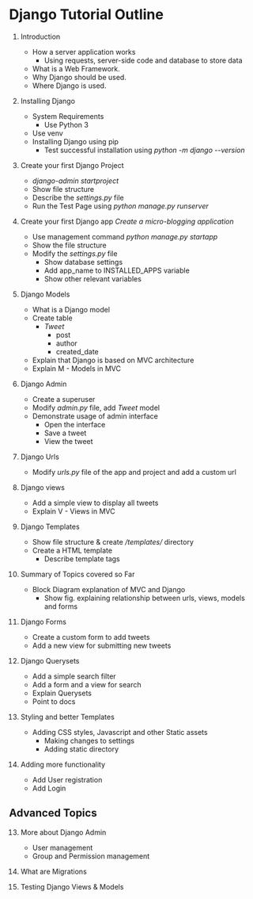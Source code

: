 Django Tutorial Outline
===================

1. Introduction
	- How a server application works
		- Using requests, server-side code and database to store data
	- What is a Web Framework.
	- Why Django should be used.
	- Where Django is used. 

2. Installing Django
	- System Requirements
		- Use Python 3
	- Use venv
	- Installing Django using pip
		- Test successful installation using *python -m django --version*

3.  Create your first Django Project
	-  *django-admin startproject <name>*
	-  Show file structure
	-  Describe the *settings.py* file
	-  Run the Test Page using *python manage.py runserver*

4. Create your first Django app
	*Create a micro-blogging application*
	- Use management command *python manage.py startapp <name>*
	- Show the file structure 
	- Modify the *settings.py* file
		- Show database settings
		- Add app_name to INSTALLED_APPS variable
		- Show other relevant variables

5.  Django Models
	- What is a Django model
	- Create table
		- *Tweet*
			- post
			- author
			- created_date
	- Explain that Django is based on MVC architecture
	- Explain M - Models in MVC

6. Django Admin
	- Create a superuser
	- Modify *admin.py* file, add *Tweet* model
	- Demonstrate usage of admin interface
		- Open the interface
		- Save a tweet
		- View the tweet

7. Django Urls
	- Modify *urls.py* file of the app and project and add a custom url

8. Django views
	- Add a simple view to display all tweets
	- Explain V - Views in MVC

9. Django Templates
	- Show file structure & create */templates/* directory
	- Create a HTML template
		- Describe template tags

10. Summary of Topics covered so Far
	- Block Diagram explanation of MVC and Django
		- Show fig. explaining relationship between urls, views, models and forms

11. Django Forms
	- Create a custom form to add tweets
	- Add a new view for submitting new tweets

12. Django Querysets
	- Add a simple search filter
	- Add a form and a view for search
	- Explain Querysets
	- Point to docs
	
11. Styling and better Templates
	- Adding CSS styles, Javascript and other Static assets
		- Making changes to settings
		- Adding static directory

12. Adding more functionality
	- Add User registration 
	- Add Login

Advanced Topics
----------------

13. More about Django Admin
	- User management
	- Group and Permission management

14. What are Migrations

15. Testing Django Views & Models
